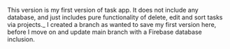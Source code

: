 This version is my first version of task app. It does not include any database, and just includes pure functionality of delete, edit and sort tasks via projects._
I created a branch as wanted to save my first version here, before I move on and update main branch with a Firebase database inclusion.
